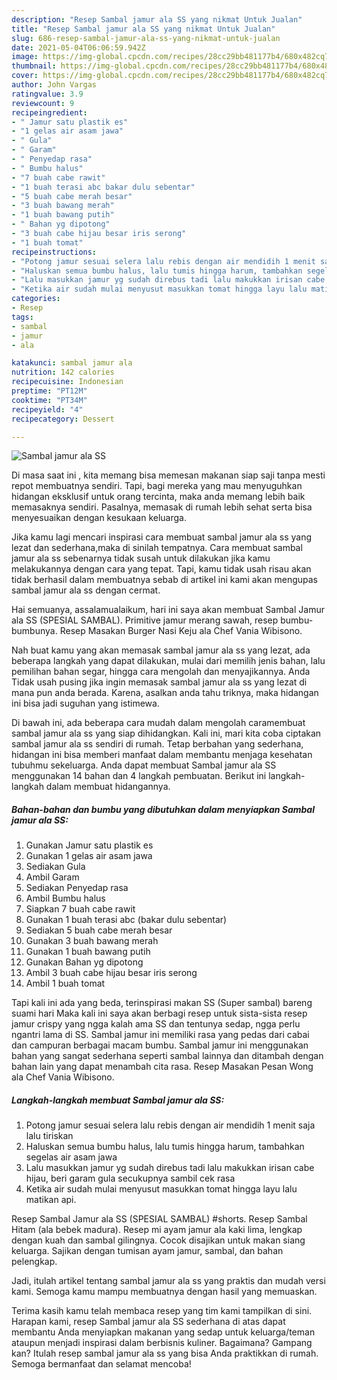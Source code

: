 ```yaml
---
description: "Resep Sambal jamur ala SS yang nikmat Untuk Jualan"
title: "Resep Sambal jamur ala SS yang nikmat Untuk Jualan"
slug: 686-resep-sambal-jamur-ala-ss-yang-nikmat-untuk-jualan
date: 2021-05-04T06:06:59.942Z
image: https://img-global.cpcdn.com/recipes/28cc29bb481177b4/680x482cq70/sambal-jamur-ala-ss-foto-resep-utama.jpg
thumbnail: https://img-global.cpcdn.com/recipes/28cc29bb481177b4/680x482cq70/sambal-jamur-ala-ss-foto-resep-utama.jpg
cover: https://img-global.cpcdn.com/recipes/28cc29bb481177b4/680x482cq70/sambal-jamur-ala-ss-foto-resep-utama.jpg
author: John Vargas
ratingvalue: 3.9
reviewcount: 9
recipeingredient:
- " Jamur satu plastik es"
- "1 gelas air asam jawa"
- " Gula"
- " Garam"
- " Penyedap rasa"
- " Bumbu halus"
- "7 buah cabe rawit"
- "1 buah terasi abc bakar dulu sebentar"
- "5 buah cabe merah besar"
- "3 buah bawang merah"
- "1 buah bawang putih"
- " Bahan yg dipotong"
- "3 buah cabe hijau besar iris serong"
- "1 buah tomat"
recipeinstructions:
- "Potong jamur sesuai selera lalu rebis dengan air mendidih 1 menit saja lalu tiriskan"
- "Haluskan semua bumbu halus, lalu tumis hingga harum, tambahkan segelas air asam jawa"
- "Lalu masukkan jamur yg sudah direbus tadi lalu makukkan irisan cabe hijau, beri garam gula secukupnya sambil cek rasa"
- "Ketika air sudah mulai menyusut masukkan tomat hingga layu lalu matikan api."
categories:
- Resep
tags:
- sambal
- jamur
- ala

katakunci: sambal jamur ala 
nutrition: 142 calories
recipecuisine: Indonesian
preptime: "PT12M"
cooktime: "PT34M"
recipeyield: "4"
recipecategory: Dessert

---
```



![Sambal jamur ala SS](https://img-global.cpcdn.com/recipes/28cc29bb481177b4/680x482cq70/sambal-jamur-ala-ss-foto-resep-utama.jpg)

Di masa  saat ini , kita memang bisa memesan makanan siap saji tanpa mesti repot membuatnya sendiri. Tapi, bagi mereka yang mau menyuguhkan hidangan eksklusif untuk orang tercinta, maka anda memang lebih baik memasaknya sendiri. Pasalnya, memasak di rumah lebih sehat serta bisa menyesuaikan dengan kesukaan keluarga.

Jika kamu lagi mencari inspirasi cara membuat sambal jamur ala ss yang lezat dan sederhana,maka di sinilah tempatnya. Cara membuat sambal jamur ala ss  sebenarnya tidak susah untuk dilakukan jika kamu melakukannya dengan cara yang tepat. Tapi, kamu tidak usah risau akan tidak berhasil dalam membuatnya 
sebab di artikel ini kami akan mengupas sambal jamur ala ss dengan cermat.  

Hai semuanya, assalamualaikum, hari ini saya akan membuat Sambal Jamur ala SS (SPESIAL SAMBAL). Primitive jamur merang sawah, resep bumbu-bumbunya. Resep Masakan Burger Nasi Keju ala Chef Vania Wibisono.

Nah buat kamu yang akan memasak sambal jamur ala ss yang lezat, ada beberapa langkah yang dapat dilakukan, mulai dari memilih jenis bahan, lalu pemilihan bahan segar, hingga cara mengolah dan menyajikannya. Anda Tidak usah pusing jika ingin memasak sambal jamur ala ss yang lezat di mana pun anda berada. Karena, asalkan anda  tahu triknya, maka hidangan ini bisa jadi suguhan yang istimewa.

Di bawah ini, ada beberapa cara mudah dalam mengolah caramembuat sambal jamur ala ss yang siap dihidangkan. Kali ini, mari kita coba ciptakan sambal jamur ala ss sendiri di rumah. Tetap berbahan yang sederhana, hidangan ini bisa memberi manfaat dalam membantu menjaga kesehatan tubuhmu sekeluarga. Anda dapat membuat Sambal jamur ala SS menggunakan 14 bahan dan 4 langkah pembuatan. Berikut ini langkah-langkah dalam membuat hidangannya.

<!--inarticleads1-->

##### Bahan-bahan dan bumbu yang dibutuhkan dalam menyiapkan Sambal jamur ala SS:

1. Gunakan  Jamur satu plastik es
1. Gunakan 1 gelas air asam jawa
1. Sediakan  Gula
1. Ambil  Garam
1. Sediakan  Penyedap rasa
1. Ambil  Bumbu halus
1. Siapkan 7 buah cabe rawit
1. Gunakan 1 buah terasi abc (bakar dulu sebentar)
1. Sediakan 5 buah cabe merah besar
1. Gunakan 3 buah bawang merah
1. Gunakan 1 buah bawang putih
1. Gunakan  Bahan yg dipotong
1. Ambil 3 buah cabe hijau besar iris serong
1. Ambil 1 buah tomat


Tapi kali ini ada yang beda, terinspirasi makan SS (Super sambal) bareng suami hari Maka kali ini saya akan berbagi resep untuk sista-sista resep jamur crispy yang ngga kalah ama SS dan tentunya sedap, ngga perlu ngantri lama di SS. Sambal jamur ini memiliki rasa yang pedas dari cabai dan campuran berbagai macam bumbu. Sambal jamur ini menggunakan bahan yang sangat sederhana seperti sambal lainnya dan ditambah dengan bahan lain yang dapat menambah cita rasa. Resep Masakan Pesan Wong ala Chef Vania Wibisono. 

<!--inarticleads2-->

##### Langkah-langkah membuat Sambal jamur ala SS:

1. Potong jamur sesuai selera lalu rebis dengan air mendidih 1 menit saja lalu tiriskan
1. Haluskan semua bumbu halus, lalu tumis hingga harum, tambahkan segelas air asam jawa
1. Lalu masukkan jamur yg sudah direbus tadi lalu makukkan irisan cabe hijau, beri garam gula secukupnya sambil cek rasa
1. Ketika air sudah mulai menyusut masukkan tomat hingga layu lalu matikan api.


Resep Sambal Jamur ala SS (SPESIAL SAMBAL) #shorts. Resep Sambal Hitam (ala bebek madura). Resep mi ayam jamur ala kaki lima, lengkap dengan kuah dan sambal gilingnya. Cocok disajikan untuk makan siang keluarga. Sajikan dengan tumisan ayam jamur, sambal, dan bahan pelengkap. 

Jadi, itulah artikel tentang  sambal jamur ala ss  yang praktis dan mudah versi kami. Semoga kamu mampu membuatnya dengan hasil yang memuaskan. 

Terima kasih kamu telah membaca resep yang tim kami tampilkan di sini. Harapan kami, resep  Sambal jamur ala SS sederhana di atas dapat membantu Anda menyiapkan makanan yang sedap untuk keluarga/teman ataupun menjadi inspirasi dalam berbisnis kuliner. Bagaimana? Gampang kan? Itulah resep sambal jamur ala ss yang bisa Anda praktikkan di rumah. Semoga bermanfaat dan selamat mencoba!


